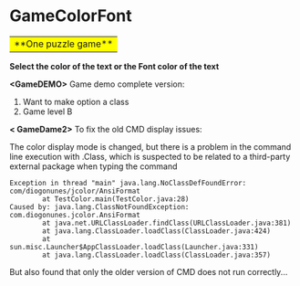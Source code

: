 # GameColorFont
<table><tr><td bgcolor=yellow>**One puzzle game**</td></tr></table>

**Select the color of the text or the Font color of the text**

**\<GameDEMO\>** Game demo complete version:
 1. Want to make option a class
 2. Game level B

**\< GameDame2\>** To fix the old CMD display issues:

The color display mode is changed, but there is a problem in the command line execution with .Class, which is suspected to be related to a third-party external package when typing the command
```
Exception in thread "main" java.lang.NoClassDefFoundError: com/diogonunes/jcolor/AnsiFormat
        at TestColor.main(TestColor.java:28)
Caused by: java.lang.ClassNotFoundException: com.diogonunes.jcolor.AnsiFormat
        at java.net.URLClassLoader.findClass(URLClassLoader.java:381)
        at java.lang.ClassLoader.loadClass(ClassLoader.java:424)
        at sun.misc.Launcher$AppClassLoader.loadClass(Launcher.java:331)
        at java.lang.ClassLoader.loadClass(ClassLoader.java:357)
```
But also found that only the older version of CMD does not run correctly...
